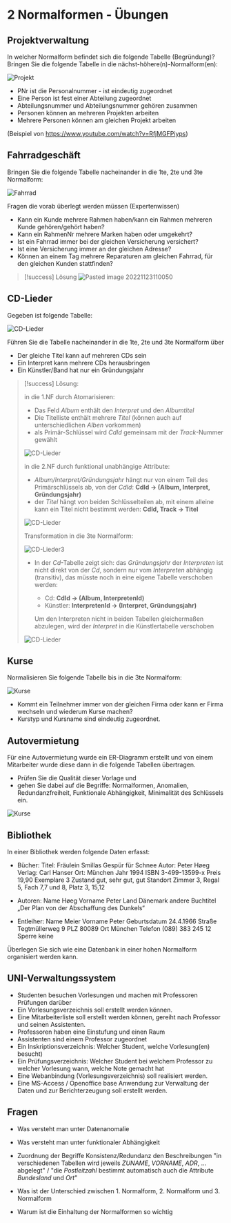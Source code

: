 # 2 Normalformen - Übungen

## Projektverwaltung

In welcher Normalform befindet sich die folgende Tabelle (Begründung)? Bringen Sie die folgende Tabelle in die nächst-höhere(n)-Normalform(en):

![Projekt](assets/NF_Projekt_01.png)

- PNr ist die Personalnummer - ist eindeutig zugeordnet
- Eine Person ist fest einer Abteilung zugeordnet
- Abteilungsnummer und Abteilungsnummer gehören zusammen
- Personen können an mehreren Projekten arbeiten
- Mehrere Personen können am gleichen Projekt arbeiten

(Beispiel von https://www.youtube.com/watch?v=RfjMGFPiyps)

## Fahrradgeschäft

Bringen Sie die folgende Tabelle nacheinander in die 1te, 2te und 3te Normalform:

![Fahrrad](assets/NF_Fahrrad_01.png)

Fragen die vorab überlegt werden müssen (Expertenwissen)

- Kann ein Kunde mehrere Rahmen haben/kann ein Rahmen mehreren Kunde gehören/gehört haben?
- Kann ein RahmenNr mehrere Marken haben oder umgekehrt?
- Ist ein Fahrrad immer bei der gleichen Versicherung versichert?
- Ist eine Versicherung immer an der gleichen Adresse?
- Können an einem Tag mehrere Reparaturen am gleichen Fahrrad, für den gleichen Kunden stattfinden?

> [!success] Lösung
> ![Pasted image 20221123110050](Pasted%20image%2020221123110050.png)

## CD-Lieder

Gegeben ist folgende Tabelle:

![CD-Lieder](assets/NF_CD_01.png)

Führen Sie die Tabelle nacheinander in die 1te, 2te und 3te Normalform über

- Der gleiche Titel kann auf mehreren CDs sein
- Ein Interpret kann mehrere CDs herausbringen
- Ein Künstler/Band hat nur ein Gründungsjahr

> [!success] Lösung:
> 
> in die 1.NF durch Atomarisieren:
> 
> - Das Feld *Album* enthält den *Interpret* und den *Albumtitel*
> - Die Titelliste enthält mehrere *Titel* (können auch auf unterschiedlichen *Alben* vorkommen)
> - als Primär-Schlüssel wird *CdId* gemeinsam mit der *Track*-Nummer gewählt
> 
> ![CD-Lieder](assets/NF_CD_02.png)
> 
> in die 2.NF durch funktional unabhängige Attribute:
> 
> - *Album/Interpret/Gründungsjahr* hängt nur von einem Teil des Primärschlüssels ab, von der *CdId*:  **CdId → (Album, Interpret, Gründungsjahr)**
> - der *Titel* hängt von beiden Schlüsselteilen ab, mit einem alleine kann ein Titel nicht bestimmt werden:  **CdId, Track → Titel**
> 
> ![CD-Lieder](assets/NF_CD_04.png)
> 
> Transformation in die 3te Normalform:
> 
> ![CD-Lieder3](assets/NF_CD_05.png)
> 
> - In der *Cd*-Tabelle zeigt sich: das *Gründungsjahr* der *Interpreten* ist nicht direkt von der *Cd*, sondern nur vom *Interpreten* abhängig (transitiv), das müsste noch in eine eigene Tabelle verschoben werden:
>   
>   - Cd: **CdId → (Album, InterpretenId)**
>   - Künstler:  **InterpretenId → (Interpret, Gründungsjahr)**
>   
>   Um den Interpreten nicht in beiden Tabellen gleichermaßen abzulegen, wird der *Interpret* in die Künstlertabelle verschoben
> 
> ![CD-Lieder](assets/NF_CD_03.png)


## Kurse

Normalisieren Sie folgende Tabelle bis in die 3te Normalform:

![Kurse](assets/NF_Kurse_01.png)

- Kommt ein Teilnehmer immer von der gleichen Firma oder kann er Firma wechseln und wiederum Kurse machen?
- Kurstyp und Kursname sind eindeutig zugeordnet.

## Autovermietung

Für eine Autovermietung wurde ein ER-Diagramm erstellt und von einem Mitarbeiter wurde diese dann in die folgende Tabellen übertragen.

- Prüfen Sie die Qualität dieser Vorlage und
- gehen Sie dabei auf die Begriffe: Normalformen, Anomalien, Redundanzfreiheit, Funktionale Abhängigkeit, Minimalität des Schlüssels ein.

![Kurse](assets/bsp_Autovermietung.png)

## Bibliothek

In einer Bibliothek werden folgende Daten erfasst:

- Bücher:
  Titel:  Fräulein Smillas Gespür für Schnee
  Autor: Peter Høeg
  Verlag: Carl Hanser
  Ort: München
  Jahr 1994
  ISBN 3-499-13599-x
  Preis 19,90
  Exemplare 3
  Zustand gut, sehr gut, gut
  Standort Zimmer 3, Regal 5, Fach 7,7 und 8, Platz 3, 15,12

- Autoren:
  Name Høeg
  Vorname Peter
  Land Dänemark
  andere Buchtitel „Der Plan von der Abschaffung des Dunkels“

- Entleiher:
  Name Meier
  Vorname Peter
  Geburtsdatum 24.4.1966
  Straße Tegtmüllerweg 9
  PLZ 80089
  Ort München
  Telefon (089) 383 245 12
  Sperre keine

Überlegen Sie sich wie eine Datenbank in einer hohen Normalform organisiert werden kann.

## UNI-Verwaltungssystem

- Studenten besuchen Vorlesungen und machen mit Professoren Prüfungen darüber
- Ein Vorlesungsverzeichnis soll erstellt werden können.
- Eine Mitarbeiterliste soll erstellt werden können, gereiht nach Professor und seinen Assistenten.
- Professoren haben eine Einstufung und einen Raum
- Assistenten sind einem Professor zugeordnet
- Ein Inskriptionsverzeichnis: Welcher Student, welche Vorlesung(en) besucht)
- Ein Prüfungsverzeichnis: Welcher Student bei welchem Professor zu welcher Vorlesung wann, welche Note gemacht hat
- Eine Webanbindung (Vorlesungsverzeichnis) soll realisiert werden.
- Eine MS-Access / Openoffice base Anwendung zur Verwaltung der Daten und zur Berichterzeugung soll erstellt werden.

Fragen
------------------------------------------------------------

- Was versteht man unter Datenanomalie

- Was versteht man unter funktionaler Abhängigkeit

- Zuordnung der Begriffe Konsistenz/Redundanz den Beschreibungen "in verschiedenen Tabellen wird jeweils *ZUNAME*, *VORNAME*, *ADR*, ... abgelegt" / "die *Postleitzahl* bestimmt automatisch auch die Attribute *Bundesland* und *Ort*"

- Was ist der Unterschied zwischen 1. Normalform, 2. Normalform und 3. Normalform

- Warum ist die Einhaltung der Normalformen so wichtig